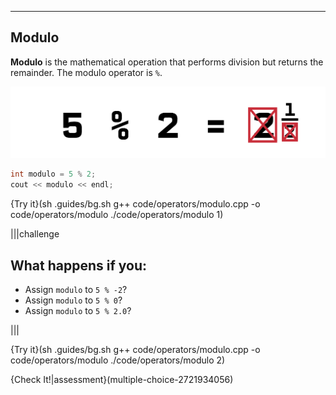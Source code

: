 ---

## Modulo
**Modulo** is the mathematical operation that performs division but returns the remainder. The modulo operator is `%`.

![.guides/img/Modulo](.guides/img/Modulo.png)

```c++
int modulo = 5 % 2;
cout << modulo << endl;
```

{Try it}(sh .guides/bg.sh g++ code/operators/modulo.cpp -o code/operators/modulo ./code/operators/modulo 1)

|||challenge
## What happens if you:
* Assign `modulo` to `5 % -2`?
* Assign `modulo` to `5 % 0`?
* Assign `modulo` to `5 % 2.0`?

|||

{Try it}(sh .guides/bg.sh g++ code/operators/modulo.cpp -o code/operators/modulo ./code/operators/modulo 2)

{Check It!|assessment}(multiple-choice-2721934056)

